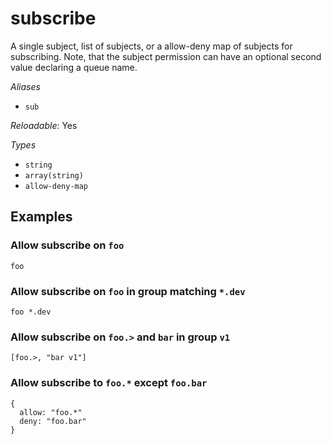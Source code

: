 # subscribe

A single subject, list of subjects, or a allow-deny map of
subjects for subscribing. Note, that the subject permission can
have an optional second value declaring a queue name.

*Aliases*

- `sub`


*Reloadable*: Yes

*Types*

- `string`
- `array(string)`
- `allow-deny-map`


## Examples

### Allow subscribe on `foo`
```
foo
```
### Allow subscribe on `foo` in group matching `*.dev`
```
foo *.dev
```
### Allow subscribe on `foo.>` and `bar` in group `v1`
```
[foo.>, "bar v1"]
```
### Allow subscribe to `foo.*` except `foo.bar`
```
{
  allow: "foo.*"
  deny: "foo.bar"
}
```

